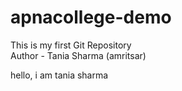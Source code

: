 # apnacollege-demo
This is my first Git Repository
<br>
Author - Tania Sharma (amritsar)
<p>hello, i am tania sharma</p>